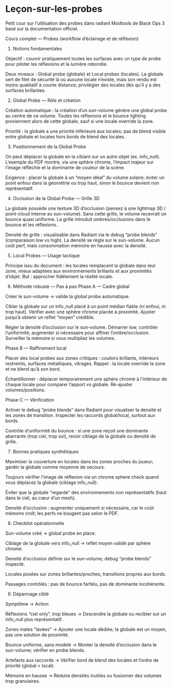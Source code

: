 # Leçon-sur-les-probes
Petit cour sur l'utilisation des probes dans radiant Modtools de Black Ops 3 basé sur la documentation officiel.

Cours complet — Probes (workflow d’éclairage et de réflexion)
1) Notions fondamentales

Objectif : couvrir pratiquement toutes les surfaces avec un type de probe pour piloter les réflexions et la lumière rebondie. 

Deux niveaux : Global probe (globale) et Local probes (locales). La globale sert de filet de sécurité là où aucune locale n’existe, mais son rendu est moins qualitatif à courte distance; privilégier des locales dès qu’il y a des surfaces brillantes. 

2) Global Probe — Rôle et création

Création automatique : la création d’un sun-volume génère une global probe au centre de ce volume. Toutes les réflexions et le bounce lighting proviennent alors de cette globale, sauf si une locale override la zone. 

Priorité : la globale a une priorité inférieure aux locales; pas de blend visible entre globale et locales hors bords de blend des locales. 

3) Positionnement de la Global Probe

On peut déplacer la globale en la ciblant sur un autre objet (ex. info_null). L’exemple du PDF montre, via une sphère chrome, l’impact majeur sur l’image réfléchie et la dominante de couleur de la scène. 

Exigence : placer la globale à un “moyen idéal” du volume solaire; éviter un point enfoui dans la géométrie ou trop haut, sinon le bounce devient non représentatif. 

4) Occlusion de la Global Probe — Grille 3D

La globale possède une texture 3D d’occlusion (pensez à une lightmap 3D / point-cloud interne au sun-volume). Sans cette grille, le volume recevrait un bounce quasi uniforme. La grille introduit ombres/occlusions dans le bounce et les réflexions. 

Densité de grille : visualisable dans Radiant via le debug “probe blends” (comparaison low vs high). La densité se règle sur le sun-volume. Aucun coût perf, mais consommation mémoire en hausse avec la densité. 

5) Local Probes — Usage tactique

Principe issu du document : les locales remplacent la globale dans leur zone, mieux adaptées aux environnements brillants et aux proximités d’objet. But : approcher fidèlement la réalité locale. 

6) Méthode robuste — Pas à pas
Phase A — Cadre global

Créer le sun-volume → valide la global probe automatique. 

Cibler la globale sur un info_null placé à un point médian fiable (ni enfoui, ni trop haut). Vérifier avec une sphère chrome placée à proximité. Ajuster jusqu’à obtenir un reflet “moyen” crédible. 

Régler la densité d’occlusion sur le sun-volume. Démarrer low, contrôler l’uniformité; augmenter si nécessaire pour affiner l’ombre/occlusion. Surveiller la mémoire si vous multipliez les volumes. 

Phase B — Raffinement local

Placer des local probes aux zones critiques : couloirs brillants, intérieurs restreints, surfaces métalliques, vitrages. Rappel : la locale override la zone et ne blend qu’à son bord. 

Échantillonner : déplacer temporairement une sphère chrome à l’intérieur de chaque locale pour comparer l’apport vs globale. Ré-ajuster volumes/positions. 

Phase C — Vérification

Activer le debug “probe blends” dans Radiant pour visualiser la densité et les zones de transition. Inspecter les raccords global/local, surtout aux bords. 

Contrôle d’uniformité du bounce : si une zone reçoit une dominante aberrante (trop ciel, trop sol), revoir ciblage de la globale ou densité de grille. 

7) Bonnes pratiques synthétiques

Maximiser la couverture en locales dans les zones proches du joueur; garder la globale comme moyenne de secours. 

Toujours vérifier l’image de réflexion via un chrome sphere check quand vous déplacez la globale (ciblage info_null). 

Éviter que la globale “regarde” des environnements non représentatifs (haut dans le ciel, au cœur d’un mesh). 

Densité d’occlusion : augmenter uniquement si nécessaire, car le coût mémoire croît; les perfs ne bougent pas selon le PDF. 

8) Checklist opérationnelle

 Sun-volume créé → global probe en place. 

 Ciblage de la globale vers info_null → reflet moyen validé par sphère chrome. 

 Densité d’occlusion définie sur le sun-volume; debug “probe blends” inspecté. 

 Locales posées sur zones brillantes/proches; transitions propres aux bords. 

 Passages contrôlés : pas de bounce farfelu, pas de dominante incohérente. 

9) Dépannage ciblé

Symptôme → Action

Réflexions “ciel only”, trop bleues → Descendre la globale ou recibler sur un info_null plus représentatif. 

Zones mates “lavées” → Ajouter une locale dédiée; la globale est un moyen, pas une solution de proximité. 

Bounce uniforme, sans modelé → Monter la densité d’occlusion dans le sun-volume; vérifier en probe blends. 

Artefacts aux raccords → Vérifier bord de blend des locales et l’ordre de priorité (global < local). 

Mémoire en hausse → Réduire densités inutiles ou fusionner des volumes trop granulaires.
